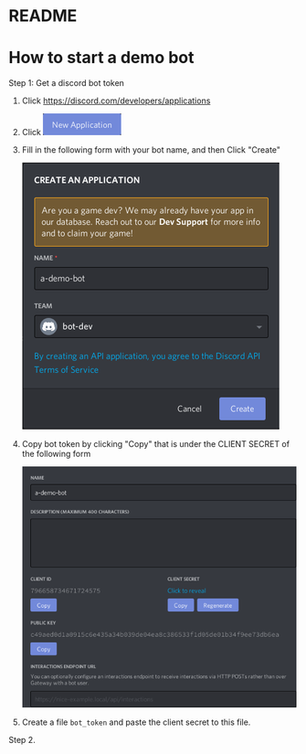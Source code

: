 # README

# How to start a demo bot

Step 1: Get a discord bot token

1. Click https://discord.com/developers/applications

2. Click ![New Application](/docs/new-application.png)

3. Fill in the following form with your bot name, and then Click "Create"

   ![form](/docs/create-an-application.png)

4. Copy bot token by clicking "Copy" that is under the CLIENT SECRET of the
   following form

   ![form](/docs/client-secret.png)

5. Create a file `bot_token` and paste the client secret to this file.


Step 2.
